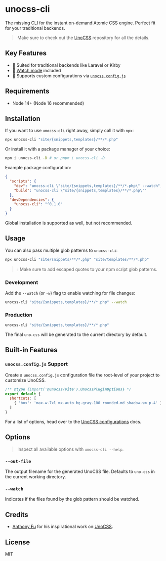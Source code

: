 # unocss-cli

The missing CLI for the instant on-demand Atomic CSS engine. Perfect fit for your traditional backends.

> Make sure to check out the [UnoCSS](https://github.com/antfu/unocss) repository for all the details.

## Key Features

- 🍱 Suited for traditional backends like Laravel or Kirby
- 👀 [Watch mode](#watch) included
- 🔌 Supports custom configurations via [`unocss.config.js`](#unocssconfigjs-support)

## Requirements

- Node 14+ (Node 16 recommended)

## Installation

If you want to use `unocss-cli` right away, simply call it with `npx`:

```bash
npx unocss-cli "site/{snippets,templates}/**/*.php"
```

Or install it with a package manager of your choice:

```bash
npm i unocss-cli -D # or pnpm i unocss-cli -D
```

Example package configuration:

```json
{
  "scripts": {
    "dev": "unocss-cli \"site/{snippets,templates}/**/*.php\" --watch",
    "build": "unocss-cli \"site/{snippets,templates}/**/*.php\""
  },
  "devDependencies": {
    "unocss-cli": "^0.1.0"
  }
}
```

Global installation is supported as well, but not recommended.

## Usage

You can also pass multiple glob patterns to `unocss-cli`:

```bash
npx unocss-cli "site/snippets/**/*.php" "site/templates/**/*.php"
```

> ℹ️ Make sure to add escaped quotes to your npm script glob patterns.

### Development

Add the `--watch` (or `-w`) flag to enable watching for file changes:

```bash
unocss-cli "site/{snippets,templates}/**/*.php" --watch
```

### Production

```bash
unocss-cli "site/{snippets,templates}/**/*.php"
```

The final `uno.css` will be generated to the current directory by default.

## Built-in Features

### `unocss.config.js` Support

Create a `unocss.config.js` configuration file the root-level of your project to customize UnoCSS.

```js
/** @type {import('@unocss/vite').UnocssPluginOptions} */
export default {
  shortcuts: [
    { 'box': 'max-w-7xl mx-auto bg-gray-100 rounded-md shadow-sm p-4' }
  ]
}
```

For a list of options, head over to the [UnoCSS configurations](https://github.com/antfu/unocss#configurations) docs.

## Options

> Inspect all available options with `unocss-cli --help`.

### `--out-file`

The output filename for the generated UnoCSS file. Defaults to `uno.css` in the current working directory.

### `--watch`

Indicates if the files found by the glob pattern should be watched.

## Credits

- [Anthony Fu](https://antfu.me) for his inspirational work on [UnoCSS](https://github.com/antfu/unocss).

## License

MIT
